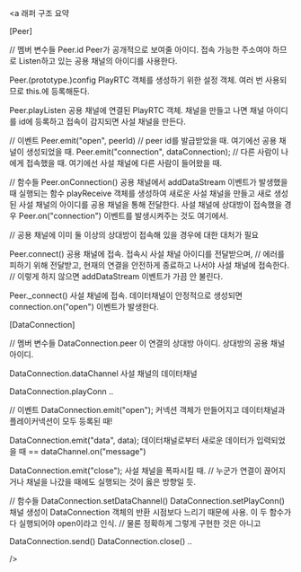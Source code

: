 <a 래퍼 구조 요약

[Peer]

// 멤버 변수들
Peer.id
  Peer가 공개적으로 보여줄 아이디.
  접속 가능한 주소여야 하므로 Listen하고 있는 공용 채널의 아이디를 사용한다.

Peer.(prototype.)config
  PlayRTC 객체를 생성하기 위한 설정 객체. 여러 번 사용되므로 this.에 등록해둔다.

Peer.playListen
  공용 채널에 연결된 PlayRTC 객체.
  채널을 만들고 나면 채널 아이디를 id에 등록하고
  접속이 감지되면 사설 채널을 만든다.

// 이벤트
Peer.emit("open", peerId) // peer id를 발급받았을 때. 여기에선 공용 채널이 생성되었을 때. 
Peer.emit("connection", dataConnection); // 다른 사람이 나에게 접속했을 때. 여기에선 사설 채널에 다른 사람이 들어왔을 때.

// 함수들
Peer.onConnection()
  공용 채널에서 addDataStream 이벤트가 발생했을 때 실행되는 함수
  playReceive 객체를 생성하여 새로운 사설 채널을 만들고
  새로 생성된 사설 채널의 아이디를 공용 채널을 통해 전달한다.
  사설 채널에 상대방이 접속했을 경우 Peer.on("connection") 이벤트를 발생시켜주는 것도 여기에서.

  // 공용 채널에 이미 둘 이상의 상대방이 접속해 있을 경우에 대한 대처가 필요

Peer.connect()
  공용 채널에 접속.
  접속시 사설 채널 아이디를 전달받으며, 
  // 에러를 피하기 위해
  전달받고, 현재의 연결을 안전하게 종료하고 나서야 사설 채널에 접속한다.
  // 이렇게 하지 않으면 addDataStream 이벤트가 가끔 안 불린다.

Peer._connect()
  사설 채널에 접속.
  데이터채널이 안정적으로 생성되면 connection.on("open") 이벤트가 발생한다.


[DataConnection]

// 멤버 변수들
DataConnection.peer
  이 연결의 상대방 아이디. 상대방의 공용 채널 아이디.

DataConnection.dataChannel
  사설 채널의 데이터채널

DataConnection.playConn
  ..

// 이벤트
DataConnection.emit("open");
  커넥션 객체가 만들어지고
  데이터채널과 플레이커넥션이 모두 등록된 때!

DataConnection.emit("data", data);
  데이터채널로부터 새로운 데이터가 입력되었을 때
  == dataChannel.on("message")

DataConnection.emit("close");
  사설 채널을 폭파시킬 때.
  // 누군가 연결이 끊어지거나 채널을 나갔을 때에도 실행되는 것이 옳은 방향일 듯.

// 함수들
DataConnection.setDataChannel()
DataConnection.setPlayConn()
  채널 생성이 DataConnection 객체의 반환 시점보다 느리기 때문에 사용. 이 두 함수가 다 실행되어야 open이라고 인식.
  // 물론 정확하게 그렇게 구현한 것은 아니고

DataConnection.send()
DataConnection.close()
  ..

  />